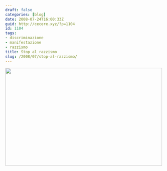 ```yaml
---
draft: false
categories: [blog]
date: 2008-07-24T16:00:33Z
guid: http://cecere.xyz/?p=1104
id: 1104
tags:
- discriminazione
- manifestazione
- razzismo
title: Stop al razzismo
slug: /2008/07/stop-al-razzismo/
---
```


<img src="http://cecere.xyz/wp-content/uploads/sites/3/2008/07/stoprazzismo.jpg" alt="" title="stoprazzismo" width="500" height="312" class="aligncenter size-full wp-image-1105" srcset="http://cecere.xyz/wp-content/uploads/sites/3/2008/07/stoprazzismo.jpg 630w, http://cecere.xyz/wp-content/uploads/sites/3/2008/07/stoprazzismo-300x188.jpg 300w" sizes="(max-width: 500px) 100vw, 500px" />